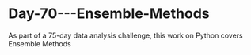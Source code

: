 # Day-70---Ensemble-Methods
As part of a 75-day data analysis challenge, this work on Python covers Ensemble Methods
